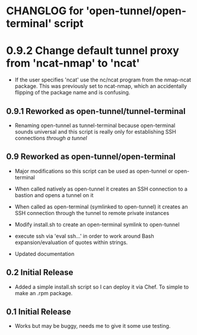 # CHANGLOG for 'open-tunnel/open-terminal' script

# 0.9.2 Change default tunnel proxy from 'ncat-nmap' to 'ncat'

* If the user specifies 'ncat' use the nc/ncat program from the nmap-ncat package.  This was previously set to ncat-nmap, which an accidentally flipping of the package name and is confusing.

## 0.9.1 Reworked as open-tunnel/tunnel-terminal

* Renaming open-tunnel as tunnel-terminal because open-terminal sounds universal and this script is really only for establishing SSH connections *through a tunnel*

## 0.9 Reworked as open-tunnel/open-terminal

* Major modifications so this script can be used as open-tunnel or open-terminal
* When called natively as open-tunnel it creates an SSH connection to a bastion and opens a tunnel on it
* When called as open-terminal (symlinked to open-tunnel) it creates an SSH connection through the tunnel to remote private instances

* Modify install.sh to create an open-terminal symlink to open-tunnel
* execute ssh via 'eval ssh...' in order to work around Bash expansion/evaluation of quotes within strings.
* Updated documentation

## 0.2 Initial Release

* Added a simple install.sh script so I can deploy it via Chef. To simple to make an .rpm package.

## 0.1 Initial Release

* Works but may be buggy, needs me to give it some use testing.
